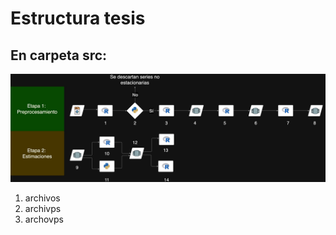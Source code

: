 
# Estructura tesis
## En carpeta src: 

<img src="docs/images/tesis_estruc.jpg" alt="Tesis Diagram" width="auto" height="auto"/>


1) archivos
2) archivps
3) archovps










